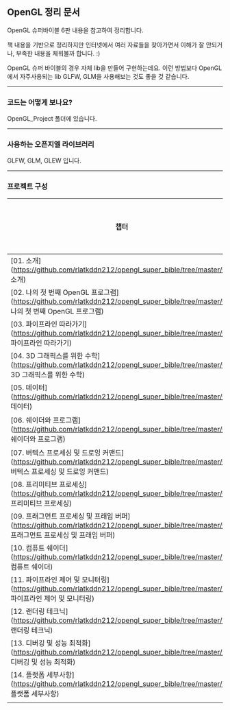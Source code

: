 ## OpenGL 정리 문서



OpenGL 슈퍼바이블 6판 내용을 참고하여 정리합니다.

책 내용을 기반으로 정리하지만 인터넷에서 여러 자료들을 찾아가면서 이해가 잘 안되거나, 부족한 내용을 체워볼까 합니다. :)

OpenGL 슈퍼 바이블의 경우 자체 lib을 만들어 구현하는데요. 이런 방법보다 OpenGL에서 자주사용되는 lib GLFW, GLM을 사용해보는 것도 좋을 것 같습니다.

---------------------
### 코드는 어떻게 보나요?
OpenGL_Project 폴더에 있습니다.

-----------------------
### 사용하는 오픈지엘 라이브러리

GLFW, GLM, GLEW 입니다.

-----------------------
### 프로젝트 구성
| 챕터 | 문서 진행도 | 프로젝트 |
|---|---|---|
| [01. 소개](https://github.com/rlatkddn212/opengl_super_bible/tree/master/01. 소개) | 완료 | 없음 |
| [02. 나의 첫 번째 OpenGL 프로그램](https://github.com/rlatkddn212/opengl_super_bible/tree/master/02. 나의 첫 번째 OpenGL 프로그램) | 완료 | [C02_FirstProgram](https://github.com/rlatkddn212/opengl_super_bible/tree/master/OpenGL_Project/C02_FirstProgram) |
| [03. 파이프라인 따라가기](https://github.com/rlatkddn212/opengl_super_bible/tree/master/03. 파이프라인 따라가기) | 완료 | [C03_DataTransfer](https://github.com/rlatkddn212/opengl_super_bible/tree/master/OpenGL_Project/C03_DataTransfer) [C03_Tessellation](https://github.com/rlatkddn212/opengl_super_bible/tree/master/OpenGL_Project/C03_Tessellation) |
| [04. 3D 그래픽스를 위한 수학](https://github.com/rlatkddn212/opengl_super_bible/tree/master/04. 3D 그래픽스를 위한 수학) | 완료 | [C04_Line](https://github.com/rlatkddn212/opengl_super_bible/tree/master/OpenGL_Project/C04_Line) [C04_Matrix](https://github.com/rlatkddn212/opengl_super_bible/tree/master/OpenGL_Project/C04_Matrix) [C04_Vector](https://github.com/rlatkddn212/opengl_super_bible/tree/master/OpenGL_Project/C04_Vector) |
| [05. 데이터](https://github.com/rlatkddn212/opengl_super_bible/tree/master/05. 데이터) | 완료 | [C05_Buffer](https://github.com/rlatkddn212/opengl_super_bible/tree/master/OpenGL_Project/C05_Buffer) [C05_MapBuffer](https://github.com/rlatkddn212/opengl_super_bible/tree/master/OpenGL_Project/C05_MapBuffer) 나머지 진행중 |
| [06. 쉐이더와 프로그램](https://github.com/rlatkddn212/opengl_super_bible/tree/master/06. 쉐이더와 프로그램) | 진행중 |  |
| [07. 버텍스 프로세싱 및 드로잉 커맨드](https://github.com/rlatkddn212/opengl_super_bible/tree/master/07. 버텍스 프로세싱 및 드로잉 커맨드) |  |  |
| [08. 프리미티브 프로세싱](https://github.com/rlatkddn212/opengl_super_bible/tree/master/08. 프리미티브 프로세싱) |  |  |
| [09. 프래그먼트 프로세싱 및 프래임 버퍼](https://github.com/rlatkddn212/opengl_super_bible/tree/master/09. 프래그먼트 프로세싱 및 프래임 버퍼) |  |  |
| [10. 컴퓨트 쉐이더](https://github.com/rlatkddn212/opengl_super_bible/tree/master/10. 컴퓨트 쉐이더) |  |  |
| [11. 파이프라인 제어 및 모니터링](https://github.com/rlatkddn212/opengl_super_bible/tree/master/11. 파이프라인 제어 및 모니터링) |  |  |
| [12. 랜더링 테크닉](https://github.com/rlatkddn212/opengl_super_bible/tree/master/12. 랜더링 테크닉) |  |  |
| [13. 디버깅 및 성능 최적화](https://github.com/rlatkddn212/opengl_super_bible/tree/master/13. 디버깅 및 성능 최적화) |  |  |
| [14. 플랫폼 세부사항](https://github.com/rlatkddn212/opengl_super_bible/tree/master/14. 플랫폼 세부사항) |  |  |
| |  |  |
